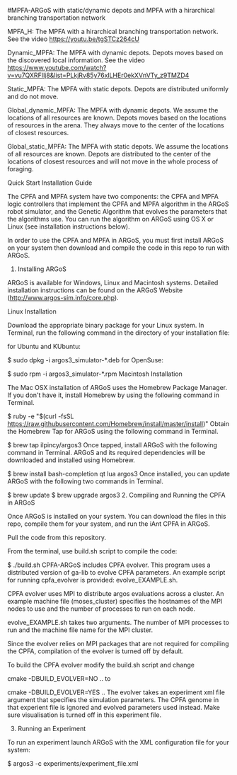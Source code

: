 #MPFA-ARGoS with static/dynamic depots and MPFA with a hirarchical branching transportation network 

MPFA_H: The MPFA with a hirarchical branching transportation network. See the video https://youtu.be/tgSTCz264cU 

Dynamic_MPFA: The MPFA with dynamic depots. Depots moves based on the discovered local information. See the video https://www.youtube.com/watch?v=vu7QXRFIlj8&list=PLkjRv85y76xlLHEr0ekXVnVTy_z9TMZD4

Static_MPFA: The MPFA with static depots. Depots are distributed uniformly and do not move. 

Global_dynamic_MPFA: The MPFA with dynamic depots. We assume the locations of all resources are known. Depots moves based on the locations of resources in the arena. They always move to the center of the locations of closest resources. 

Global_static_MPFA: The MPFA with static depots. We assume the locations of all resources are known. Depots are distributed to the center of the locations of closest resources and will not move in the whole process of foraging. 


Quick Start Installation Guide

The CPFA and MPFA system have two components: the CPFA and MPFA logic controllers that implement the CPFA and MPFA algorithm in the ARGoS robot simulator, and the Genetic Algorithm that evolves the parameters that the algorithms use. You can run the algorithm on ARGoS using OS X or Linux (see installation instructions below). 

In order to use the CPFA and MPFA in ARGoS, you must first install ARGoS on your system then download and compile the code in this repo to run with ARGoS.

1. Installing ARGoS

ARGoS is available for Windows, Linux and Macintosh systems. Detailed installation instructions can be found on the ARGoS Website (http://www.argos-sim.info/core.php).

Linux Installation

Download the appropriate binary package for your Linux system.
In Terminal, run the following command in the directory of your installation file:

for Ubuntu and KUbuntu:

$ sudo dpkg -i argos3_simulator-*.deb
for OpenSuse:

$ sudo rpm -i argos3_simulator-*.rpm
Macintosh Installation

The Mac OSX installation of ARGoS uses the Homebrew Package Manager. If you don't have it, install Homebrew by using the following command in Terminal.

$ ruby -e "$(curl -fsSL https://raw.githubusercontent.com/Homebrew/install/master/install)"
Obtain the Homebrew Tap for ARGoS using the following command in Terminal.

$ brew tap ilpincy/argos3
Once tapped, install ARGoS with the following command in Terminal. ARGoS and its required dependencies will be downloaded and installed using Homebrew.

$ brew install bash-completion qt lua argos3
Once installed, you can update ARGoS with the following two commands in Terminal.

$ brew update
$ brew upgrade argos3
2. Compiling and Running the CPFA in ARGoS

Once ARGoS is installed on your system. You can download the files in this repo, compile them for your system, and run the iAnt CPFA in ARGoS.

Pull the code from this repository.

From the terminal, use build.sh script to compile the code:

$ ./build.sh
CPFA-ARGoS includes CPFA evolver. This program uses a distributed version of ga-lib to evolve CPFA parameters. An example script for running cpfa_evolver is provided: evolve_EXAMPLE.sh.

CPFA evolver uses MPI to distribute argos evaluations across a cluster. An example machine file (moses_cluster) specifies the hostnames of the MPI nodes to use and the number of processes to run on each node.

evolve_EXAMPLE.sh takes two arguments. The number of MPI processes to run and the machine file name for the MPI cluster.

Since the evolver relies on MPI packages that are not required for compiling the CPFA, compilation of the evolver is turned off by default.

To build the CPFA evolver modify the build.sh script and change

cmake -DBUILD_EVOLVER=NO ..
to

cmake -DBUILD_EVOLVER=YES ..
The evolver takes an experiment xml file argument that specifies the simulation parameters. The CPFA genome in that experient file is ignored and evolved parameters used instead. Make sure visualisation is turned off in this experiment file.

3. Running an Experiment

To run an experiment launch ARGoS with the XML configuration file for your system:

  $ argos3 -c experiments/experiment_file.xml
